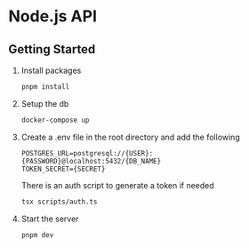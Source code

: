 # Node.js API

## Getting Started

1. Install packages
    ```bash
    pnpm install
    ```
2. Setup the db
    ```bash
    docker-compose up 
    ```
3. Create a .env file in the root directory and add the following
    ```env
    POSTGRES_URL=postgresql://{USER}:{PASSWORD}@localhost:5432/{DB_NAME}
    TOKEN_SECRET={SECRET}
    ```
   There is an auth script to generate a token if needed
    ```bash
    tsx scripts/auth.ts
    ```
4. Start the server
    ```bash
    pnpm dev
    ```
